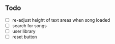 ## Todo

- [ ] re-adjust height of text areas when song loaded
- [ ] search for songs
- [ ] user library
- [ ] reset button
